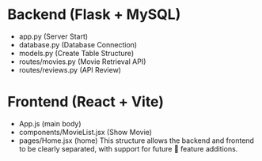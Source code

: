 

# Backend (Flask + MySQL)
- app.py (Server Start)
- database.py (Database Connection)
- models.py (Create Table Structure)
- routes/movies.py (Movie Retrieval API)
- routes/reviews.py (API Review)
# Frontend (React + Vite)
- App.js (main body)
- components/MovieList.jsx (Show Movie)
- pages/Home.jsx (home)
This structure allows the backend and frontend to be clearly separated, with support for future 🚀 feature additions.
